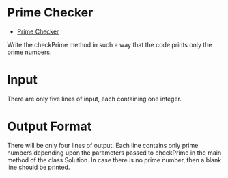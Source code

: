 # Prime Checker

* [Prime Checker](https://www.hackerrank.com/challenges/prime-checker)

Write the checkPrime method in such a way that the code prints only the prime numbers.

# Input
There are only five lines of input, each containing one integer.

# Output Format
There will be only four lines of output. Each line contains only prime numbers depending upon the parameters passed
to checkPrime in the main method of the class Solution. In case there is no prime number, then a blank line should be printed.
